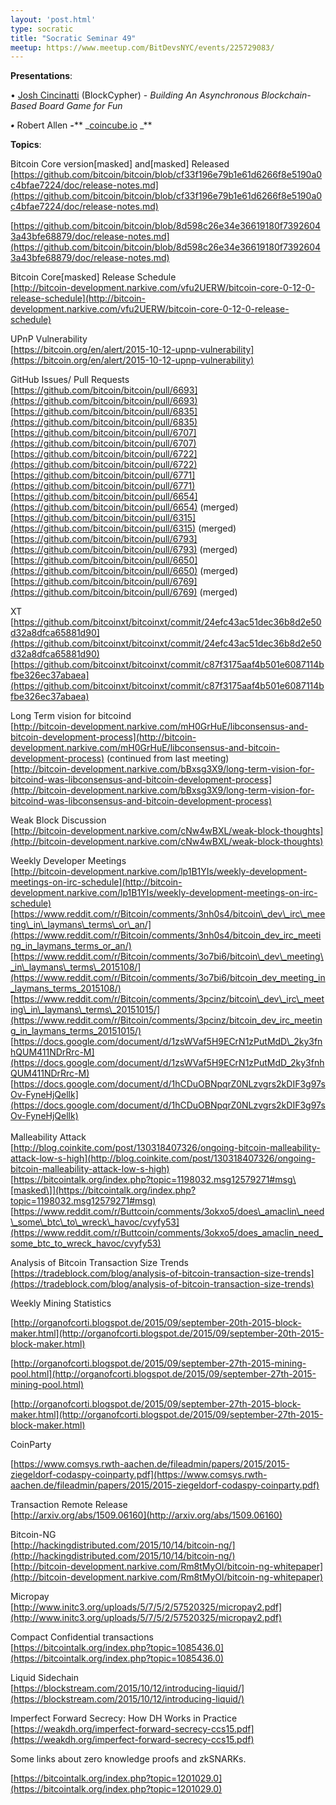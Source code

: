 ```yaml
---
layout: 'post.html'
type: socratic
title: "Socratic Seminar 49"
meetup: https://www.meetup.com/BitDevsNYC/events/225729083/
---
```


**Presentations**:

• [Josh Cincinatti](http://www.blockcypher.com/) (BlockCypher) - _Building An Asynchronous Blockchain-Based Board Game for Fun_

_**•**_ Robert Allen _**-**_** _[coincube.io](http://coincube.io) _**

**Topics**:

Bitcoin Core version\[masked\] and\[masked\] Released  
[](https://github.com/bitcoin/bitcoin/blob/8d598c26e34e36619180f73926043a43bfe68879/doc/release-notes.md)[https://github.com/bitcoin/bitcoin/blob/cf33f196e79b1e61d6266f8e5190a0c4bfae7224/doc/release-notes.md](https://github.com/bitcoin/bitcoin/blob/cf33f196e79b1e61d6266f8e5190a0c4bfae7224/doc/release-notes.md)

[](https://github.com/bitcoin/bitcoin/blob/8d598c26e34e36619180f73926043a43bfe68879/doc/release-notes.md)[https://github.com/bitcoin/bitcoin/blob/8d598c26e34e36619180f73926043a43bfe68879/doc/release-notes.md](https://github.com/bitcoin/bitcoin/blob/8d598c26e34e36619180f73926043a43bfe68879/doc/release-notes.md)

Bitcoin Core\[masked\] Release Schedule  
[](http://bitcoin-development.narkive.com/vfu2UERW/bitcoin-core-0-12-0-release-schedule)[http://bitcoin-development.narkive.com/vfu2UERW/bitcoin-core-0-12-0-release-schedule](http://bitcoin-development.narkive.com/vfu2UERW/bitcoin-core-0-12-0-release-schedule)

UPnP Vulnerability  
[](https://bitcoin.org/en/alert/2015-10-12-upnp-vulnerability)[https://bitcoin.org/en/alert/2015-10-12-upnp-vulnerability](https://bitcoin.org/en/alert/2015-10-12-upnp-vulnerability)

GitHub Issues/ Pull Requests  
[](https://github.com/bitcoin/bitcoin/pull/6693)[https://github.com/bitcoin/bitcoin/pull/6693](https://github.com/bitcoin/bitcoin/pull/6693)  
[](https://github.com/bitcoin/bitcoin/pull/6835)[https://github.com/bitcoin/bitcoin/pull/6835](https://github.com/bitcoin/bitcoin/pull/6835)  
[](https://github.com/bitcoin/bitcoin/pull/6707)[https://github.com/bitcoin/bitcoin/pull/6707](https://github.com/bitcoin/bitcoin/pull/6707)  
[](https://github.com/bitcoin/bitcoin/pull/6722)[https://github.com/bitcoin/bitcoin/pull/6722](https://github.com/bitcoin/bitcoin/pull/6722)  
[](https://github.com/bitcoin/bitcoin/pull/6771)[https://github.com/bitcoin/bitcoin/pull/6771](https://github.com/bitcoin/bitcoin/pull/6771)  
[](https://github.com/bitcoin/bitcoin/pull/6654)[https://github.com/bitcoin/bitcoin/pull/6654](https://github.com/bitcoin/bitcoin/pull/6654) (merged)  
[](https://github.com/bitcoin/bitcoin/pull/6315)[https://github.com/bitcoin/bitcoin/pull/6315](https://github.com/bitcoin/bitcoin/pull/6315) (merged)  
[](https://github.com/bitcoin/bitcoin/pull/6793)[https://github.com/bitcoin/bitcoin/pull/6793](https://github.com/bitcoin/bitcoin/pull/6793) (merged)  
[](https://github.com/bitcoin/bitcoin/pull/6650)[https://github.com/bitcoin/bitcoin/pull/6650](https://github.com/bitcoin/bitcoin/pull/6650) (merged)  
[](https://github.com/bitcoin/bitcoin/pull/6769)[https://github.com/bitcoin/bitcoin/pull/6769](https://github.com/bitcoin/bitcoin/pull/6769) (merged)

XT  
[](https://github.com/bitcoinxt/bitcoinxt/commit/24efc43ac51dec36b8d2e50d32a8dfca65881d90)[https://github.com/bitcoinxt/bitcoinxt/commit/24efc43ac51dec36b8d2e50d32a8dfca65881d90](https://github.com/bitcoinxt/bitcoinxt/commit/24efc43ac51dec36b8d2e50d32a8dfca65881d90)  
[](https://github.com/bitcoinxt/bitcoinxt/commit/c87f3175aaf4b501e6087114bfbe326ec37abaea)[https://github.com/bitcoinxt/bitcoinxt/commit/c87f3175aaf4b501e6087114bfbe326ec37abaea](https://github.com/bitcoinxt/bitcoinxt/commit/c87f3175aaf4b501e6087114bfbe326ec37abaea)

Long Term vision for bitcoind  
[](http://bitcoin-development.narkive.com/mH0GrHuE/libconsensus-and-bitcoin-development-process)[http://bitcoin-development.narkive.com/mH0GrHuE/libconsensus-and-bitcoin-development-process](http://bitcoin-development.narkive.com/mH0GrHuE/libconsensus-and-bitcoin-development-process) (continued from last meeting)  
[](http://bitcoin-development.narkive.com/bBxsg3X9/long-term-vision-for-bitcoind-was-libconsensus-and-bitcoin-development-process)[http://bitcoin-development.narkive.com/bBxsg3X9/long-term-vision-for-bitcoind-was-libconsensus-and-bitcoin-development-process](http://bitcoin-development.narkive.com/bBxsg3X9/long-term-vision-for-bitcoind-was-libconsensus-and-bitcoin-development-process)

Weak Block Discussion  
[](http://bitcoin-development.narkive.com/cNw4wBXL/weak-block-thoughts)[http://bitcoin-development.narkive.com/cNw4wBXL/weak-block-thoughts](http://bitcoin-development.narkive.com/cNw4wBXL/weak-block-thoughts)

Weekly Developer Meetings  
[](http://bitcoin-development.narkive.com/lp1B1YIs/weekly-development-meetings-on-irc-schedule)[http://bitcoin-development.narkive.com/lp1B1YIs/weekly-development-meetings-on-irc-schedule](http://bitcoin-development.narkive.com/lp1B1YIs/weekly-development-meetings-on-irc-schedule)  
[](https://www.reddit.com/r/Bitcoin/comments/3nh0s4/bitcoin_dev_irc_meeting_in_laymans_terms_or_an/)[https://www.reddit.com/r/Bitcoin/comments/3nh0s4/bitcoin\_dev\_irc\_meeting\_in\_laymans\_terms\_or\_an/](https://www.reddit.com/r/Bitcoin/comments/3nh0s4/bitcoin_dev_irc_meeting_in_laymans_terms_or_an/)  
[](https://www.reddit.com/r/Bitcoin/comments/3o7bi6/bitcoin_dev_meeting_in_laymans_terms_2015108/)[https://www.reddit.com/r/Bitcoin/comments/3o7bi6/bitcoin\_dev\_meeting\_in\_laymans\_terms\_2015108/](https://www.reddit.com/r/Bitcoin/comments/3o7bi6/bitcoin_dev_meeting_in_laymans_terms_2015108/)  
[](https://www.reddit.com/r/Bitcoin/comments/3pcinz/bitcoin_dev_irc_meeting_in_laymans_terms_20151015/)[https://www.reddit.com/r/Bitcoin/comments/3pcinz/bitcoin\_dev\_irc\_meeting\_in\_laymans\_terms\_20151015/](https://www.reddit.com/r/Bitcoin/comments/3pcinz/bitcoin_dev_irc_meeting_in_laymans_terms_20151015/)  
[](https://docs.google.com/document/d/1zsWVaf5H9ECrN1zPutMdD_2ky3fnhQUM411NDrRrc-M)[https://docs.google.com/document/d/1zsWVaf5H9ECrN1zPutMdD\_2ky3fnhQUM411NDrRrc-M](https://docs.google.com/document/d/1zsWVaf5H9ECrN1zPutMdD_2ky3fnhQUM411NDrRrc-M)  
[](https://docs.google.com/document/d/1hCDuOBNpqrZ0NLzvgrs2kDIF3g97sOv-FyneHjQellk)[https://docs.google.com/document/d/1hCDuOBNpqrZ0NLzvgrs2kDIF3g97sOv-FyneHjQellk](https://docs.google.com/document/d/1hCDuOBNpqrZ0NLzvgrs2kDIF3g97sOv-FyneHjQellk)  
     
Malleability Attack  
[](http://blog.coinkite.com/post/130318407326/ongoing-bitcoin-malleability-attack-low-s-high)[http://blog.coinkite.com/post/130318407326/ongoing-bitcoin-malleability-attack-low-s-high](http://blog.coinkite.com/post/130318407326/ongoing-bitcoin-malleability-attack-low-s-high)  
[](https://bitcointalk.org/index.php?topic=1198032.msg12579271#msg)[https://bitcointalk.org/index.php?topic=1198032.msg12579271#msg\[masked\]](https://bitcointalk.org/index.php?topic=1198032.msg12579271#msg)  
[](https://www.reddit.com/r/Buttcoin/comments/3okxo5/does_amaclin_need_some_btc_to_wreck_havoc/cvyfy53)[https://www.reddit.com/r/Buttcoin/comments/3okxo5/does\_amaclin\_need\_some\_btc\_to\_wreck\_havoc/cvyfy53](https://www.reddit.com/r/Buttcoin/comments/3okxo5/does_amaclin_need_some_btc_to_wreck_havoc/cvyfy53)

Analysis of Bitcoin Transaction Size Trends  
[](https://tradeblock.com/blog/analysis-of-bitcoin-transaction-size-trends)[https://tradeblock.com/blog/analysis-of-bitcoin-transaction-size-trends](https://tradeblock.com/blog/analysis-of-bitcoin-transaction-size-trends)

Weekly Mining Statistics

[](http://organofcorti.blogspot.de/2015/09/september-20th-2015-block-maker.html)[http://organofcorti.blogspot.de/2015/09/september-20th-2015-block-maker.html](http://organofcorti.blogspot.de/2015/09/september-20th-2015-block-maker.html)

[](http://organofcorti.blogspot.de/2015/09/september-27th-2015-mining-pool.html)[http://organofcorti.blogspot.de/2015/09/september-27th-2015-mining-pool.html](http://organofcorti.blogspot.de/2015/09/september-27th-2015-mining-pool.html)

[](http://organofcorti.blogspot.de/2015/09/september-27th-2015-block-maker.html)[http://organofcorti.blogspot.de/2015/09/september-27th-2015-block-maker.html](http://organofcorti.blogspot.de/2015/09/september-27th-2015-block-maker.html)

CoinParty

[](https://www.comsys.rwth-aachen.de/fileadmin/papers/2015/2015-ziegeldorf-codaspy-coinparty.pdf)[https://www.comsys.rwth-aachen.de/fileadmin/papers/2015/2015-ziegeldorf-codaspy-coinparty.pdf](https://www.comsys.rwth-aachen.de/fileadmin/papers/2015/2015-ziegeldorf-codaspy-coinparty.pdf)

Transaction Remote Release  
[](http://arxiv.org/abs/1509.06160)[http://arxiv.org/abs/1509.06160](http://arxiv.org/abs/1509.06160)

Bitcoin-NG  
[](http://hackingdistributed.com/2015/10/14/bitcoin-ng/)[http://hackingdistributed.com/2015/10/14/bitcoin-ng/](http://hackingdistributed.com/2015/10/14/bitcoin-ng/)  
[](http://bitcoin-development.narkive.com/Rm8tMyOl/bitcoin-ng-whitepaper)[http://bitcoin-development.narkive.com/Rm8tMyOl/bitcoin-ng-whitepaper](http://bitcoin-development.narkive.com/Rm8tMyOl/bitcoin-ng-whitepaper)

Micropay  
[](http://www.initc3.org/uploads/5/7/5/2/57520325/micropay2.pdf)[http://www.initc3.org/uploads/5/7/5/2/57520325/micropay2.pdf](http://www.initc3.org/uploads/5/7/5/2/57520325/micropay2.pdf)

Compact Confidential transactions  
[](https://bitcointalk.org/index.php?topic=1085436.0)[https://bitcointalk.org/index.php?topic=1085436.0](https://bitcointalk.org/index.php?topic=1085436.0)

Liquid Sidechain  
[](https://blockstream.com/2015/10/12/introducing-liquid/)[https://blockstream.com/2015/10/12/introducing-liquid/](https://blockstream.com/2015/10/12/introducing-liquid/)

Imperfect Forward Secrecy: How DH Works in Practice  
[](https://weakdh.org/imperfect-forward-secrecy-ccs15.pdf)[https://weakdh.org/imperfect-forward-secrecy-ccs15.pdf](https://weakdh.org/imperfect-forward-secrecy-ccs15.pdf)

Some links about zero knowledge proofs and zkSNARKs.

[](https://weakdh.org/imperfect-forward-secrecy-ccs15.pdf)[https://bitcointalk.org/index.php?topic=1201029.0](https://bitcointalk.org/index.php?topic=1201029.0)
